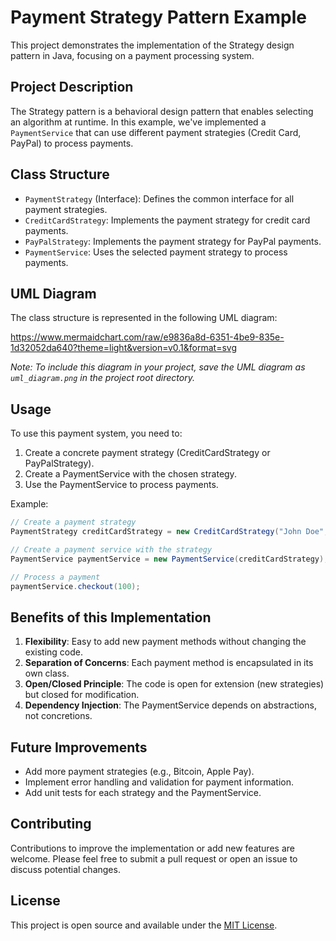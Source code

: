 # Payment Strategy Pattern Example

This project demonstrates the implementation of the Strategy design pattern in Java, focusing on a payment processing system.

## Project Description

The Strategy pattern is a behavioral design pattern that enables selecting an algorithm at runtime. In this example, we've implemented a `PaymentService` that can use different payment strategies (Credit Card, PayPal) to process payments.

## Class Structure

- `PaymentStrategy` (Interface): Defines the common interface for all payment strategies.
- `CreditCardStrategy`: Implements the payment strategy for credit card payments.
- `PayPalStrategy`: Implements the payment strategy for PayPal payments.
- `PaymentService`: Uses the selected payment strategy to process payments.

## UML Diagram

The class structure is represented in the following UML diagram:

https://www.mermaidchart.com/raw/e9836a8d-6351-4be9-835e-1d32052da640?theme=light&version=v0.1&format=svg

*Note: To include this diagram in your project, save the UML diagram as `uml_diagram.png` in the project root directory.*

## Usage

To use this payment system, you need to:

1. Create a concrete payment strategy (CreditCardStrategy or PayPalStrategy).
2. Create a PaymentService with the chosen strategy.
3. Use the PaymentService to process payments.

Example:

```java
// Create a payment strategy
PaymentStrategy creditCardStrategy = new CreditCardStrategy("John Doe", "1234567890123456");

// Create a payment service with the strategy
PaymentService paymentService = new PaymentService(creditCardStrategy);

// Process a payment
paymentService.checkout(100);
```

## Benefits of this Implementation

1. **Flexibility**: Easy to add new payment methods without changing the existing code.
2. **Separation of Concerns**: Each payment method is encapsulated in its own class.
3. **Open/Closed Principle**: The code is open for extension (new strategies) but closed for modification.
4. **Dependency Injection**: The PaymentService depends on abstractions, not concretions.

## Future Improvements

- Add more payment strategies (e.g., Bitcoin, Apple Pay).
- Implement error handling and validation for payment information.
- Add unit tests for each strategy and the PaymentService.

## Contributing

Contributions to improve the implementation or add new features are welcome. Please feel free to submit a pull request or open an issue to discuss potential changes.

## License

This project is open source and available under the [MIT License](LICENSE).
